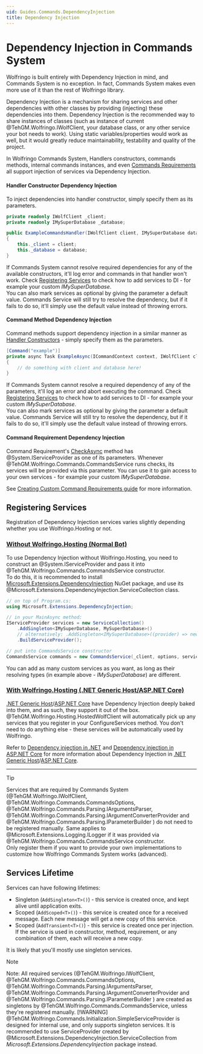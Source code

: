 ```yaml
---
uid: Guides.Commands.DependencyInjection
title: Dependency Injection
---
```


# Dependency Injection in Commands System
Wolfringo is built entirely with Dependency Injection in mind, and Commands System is no exception. In fact, Commands System makes even more use of it than the rest of Wolfringo library.

Dependency Injection is a mechanism for sharing services and other dependencies with other classes by providing (injecting) these dependencies into them. Dependency Injection is the recommended way to share instances of classes (such as instance of current @TehGM.Wolfringo.IWolfClient, your database class, or any other service your bot needs to work). Using static variables/properties would work as well, but it would greatly reduce maintainability, testability and quality of the project.

In Wolfringo Commands System, Handlers constructors, commands methods, internal commands instances, and even [Commands Requirements](xref:Guides.Commands.Requirements#custom-requirements) all support injection of services via Dependency Injection.

#### Handler Constructor Dependency Injection
To inject dependencies into handler constructor, simply specify them as its parameters.
```csharp
private readonly IWolfClient _client;
private readonly IMySuperDatabase _database;

public ExampleCommandsHandler(IWolfClient client, IMySuperDatabase database)
{
    this._client = client;
    this._database = database;
}
```

If Commands System cannot resolve required dependencies for any of the available constructors, it'll log error and commands in that handler won't work. Check [Registering Services](Guides.Commands.DependencyInjection#registering-services) to check how to add services to DI - for example your custom *IMySuperDatabase*.  
You can also mark services as optional by giving the parameter a default value. Commands Service will still try to resolve the dependency, but if it fails to do so, it'll simply use the default value instead of throwing errors.

#### Command Method Dependency Injection
Command methods support dependency injection in a similar manner as [Handler Constructors](Guides.Commands.DependencyInjection#handler-constructor-dependency-injection) - simply specify them as the parameters.
```csharp
[Command("example")]
private async Task ExampleAsync(ICommandContext context, IWolfClient client, IMySuperDatabase database)
{
    // do something with client and database here!
}
```

If Commands System cannot resolve a required dependency of any of the parameters, it'll log an error and abort executing the command. Check [Registering Services](Guides.Commands.DependencyInjection#registering-services) to check how to add services to DI - for example your custom *IMySuperDatabase*.  
You can also mark services as optional by giving the parameter a default value. Commands Service will still try to resolve the dependency, but if it fails to do so, it'll simply use the default value instead of throwing errors.

#### Command Requirement Dependency Injection
Command Requirement's [CheckAsync](xref:TehGM.Wolfringo.Commands.ICommandRequirement.CheckAsync(TehGM.Wolfringo.Commands.ICommandContext,System.IServiceProvider,System.Threading.CancellationToken)) method has @System.IServiceProvider as one of its parameters. Whenever @TehGM.Wolfringo.Commands.CommandsService runs checks, its services will be provided via this parameter. You can use it to gain access to your own services - for example your custom *IMySuperDatabase*.

See [Creating Custom Command Requirements guide](xref:Guides.Commands.Requirements#custom-requirements) for more information.

## Registering Services
Registration of Dependency Injection services varies slightly depending whether you use Wolfringo.Hosting or not.


### [Without Wolfringo.Hosting (Normal Bot)](#tab/connecting-normal-bot)
To use Dependency Injection without Wolfringo.Hosting, you need to construct an @System.IServiceProvider and pass it into @TehGM.Wolfringo.Commands.CommandsService constructor.  
To do this, it is recommended to install [Microsoft.Extensions.DependencyInjection](https://www.nuget.org/packages/Microsoft.Extensions.DependencyInjection/) NuGet package, and use its @Microsoft.Extensions.DependencyInjection.ServiceCollection class.

```csharp
// on top of Program.cs:
using Microsoft.Extensions.DependencyInjection;

// in your MainAsync method:
IServiceProvider services = new ServiceCollection()
    .AddSingleton<IMySuperDatabase, MySuperDatabase>()
    // alternatively: .AddSingleton<IMySuperDatabase>((provider) => new MySuperDatabase())
    .BuildServiceProvider();

// put into CommandsService constructor
CommandsService commands = new CommandsService(_client, options, services);
```

You can add as many custom services as you want, as long as their resolving types (in example above - *IMySuperDatabase*) are different.

### [With Wolfringo.Hosting (.NET Generic Host/ASP.NET Core)](#tab/connecting-hosted-bot)
[.NET Generic Host](https://docs.microsoft.com/en-gb/aspnet/core/fundamentals/host/generic-host?view=aspnetcore-3.0)/[ASP.NET Core](https://docs.microsoft.com/en-gb/aspnet/core/fundamentals/host/web-host?view=aspnetcore-3.0) have Dependency Injection deeply baked into them, and as such, they support it out of the box.  
@TehGM.Wolfringo.Hosting.HostedWolfClient will automatically pick up any services that you register in your ConfigureServices method. You don't need to do anything else - these services will be automatically used by Wolfringo.

Refer to [Dependency injection in .NET](https://docs.microsoft.com/en-us/dotnet/core/extensions/dependency-injection) and [Dependency injection in ASP.NET Core](https://docs.microsoft.com/en-gb/aspnet/core/fundamentals/dependency-injection?view=aspnetcore-3.0) for more information about Dependency Injection in [.NET Generic Host](https://docs.microsoft.com/en-gb/aspnet/core/fundamentals/host/generic-host?view=aspnetcore-3.0)/[ASP.NET Core](https://docs.microsoft.com/en-gb/aspnet/core/fundamentals/host/web-host?view=aspnetcore-3.0).

***
> [!TIP]
> Services that are required by Commands System (@TehGM.Wolfringo.IWolfClient, @TehGM.Wolfringo.Commands.CommandsOptions, @TehGM.Wolfringo.Commands.Parsing.IArgumentsParser, @TehGM.Wolfringo.Commands.Parsing.IArgumentConverterProvider and @TehGM.Wolfringo.Commands.Parsing.IParameterBuilder ) do not need to be registered manually. Same applies to @Microsoft.Extensions.Logging.ILogger if it was provided via @TehGM.Wolfringo.Commands.CommandsService constructor.  
> Only register them if you want to provide your own implementations to customize how Wolfringo Commands System works (advanced).

## Services Lifetime
Services can have following lifetimes:
- Singleton (`AddSingleton<T>()`) - this service is created once, and kept alive until application exits.
- Scoped (`AddScoped<T>()`) - this service is created once for a received message. Each new message will get a new copy of this service.
- Scoped (`AddTransient<T>()`) - this service is created once per injection. If the service is used in constructor, method, requirement, or any combination of them, each will receive a new copy.

It is likely that you'll mostly use singleton services.

> [!NOTE]
> Note: All required services (@TehGM.Wolfringo.IWolfClient, @TehGM.Wolfringo.Commands.CommandsOptions, @TehGM.Wolfringo.Commands.Parsing.IArgumentsParser, @TehGM.Wolfringo.Commands.Parsing.IArgumentConverterProvider and @TehGM.Wolfringo.Commands.Parsing.IParameterBuilder ) are created as singletons by @TehGM.Wolfringo.Commands.CommandsService, unless they're registered manually.
> [!WARNING]
> @TehGM.Wolfringo.Commands.Initialization.SimpleServiceProvider is designed for internal use, and only supports singleton services. It is recommended to use ServiceProvider created by @Microsoft.Extensions.DependencyInjection.ServiceCollection from *Microsoft.Extensions.DependencyInjection* package instead.